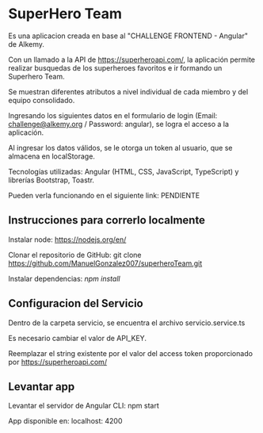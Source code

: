 # SuperHero Team

Es una aplicacion creada en base al "CHALLENGE FRONTEND - Angular" de Alkemy.

Con un llamado a la API de https://superheroapi.com/, la aplicación permite realizar busquedas de los superheroes favoritos e ir formando un Superhero Team.

Se muestran diferentes atributos a nivel individual de cada miembro y del equipo consolidado.

Ingresando los siguientes datos en el formulario de login (Email: challenge@alkemy.org / Password: angular), se logra el acceso a la aplicación.

Al ingresar los datos válidos, se le otorga un token al usuario, que se almacena en localStorage.

Tecnologías utilizadas: Angular (HTML, CSS, JavaScript, TypeScript) y librerías Bootstrap, Toastr.

Pueden verla funcionando en el siguiente link: PENDIENTE

## Instrucciones para correrlo localmente

Instalar node: https://nodejs.org/en/

Clonar el repositorio de GitHub: git clone https://github.com/ManuelGonzalez007/superheroTeam.git

Instalar dependencias: *npm install*

## Configuracion del Servicio


Dentro de la carpeta servicio, se encuentra el archivo servicio.service.ts

Es necesario cambiar el valor de API_KEY.

Reemplazar el string existente por el valor del access token proporcionado por https://superheroapi.com/

## Levantar app

Levantar el servidor de Angular CLI: npm start

App disponible en: localhost: 4200
